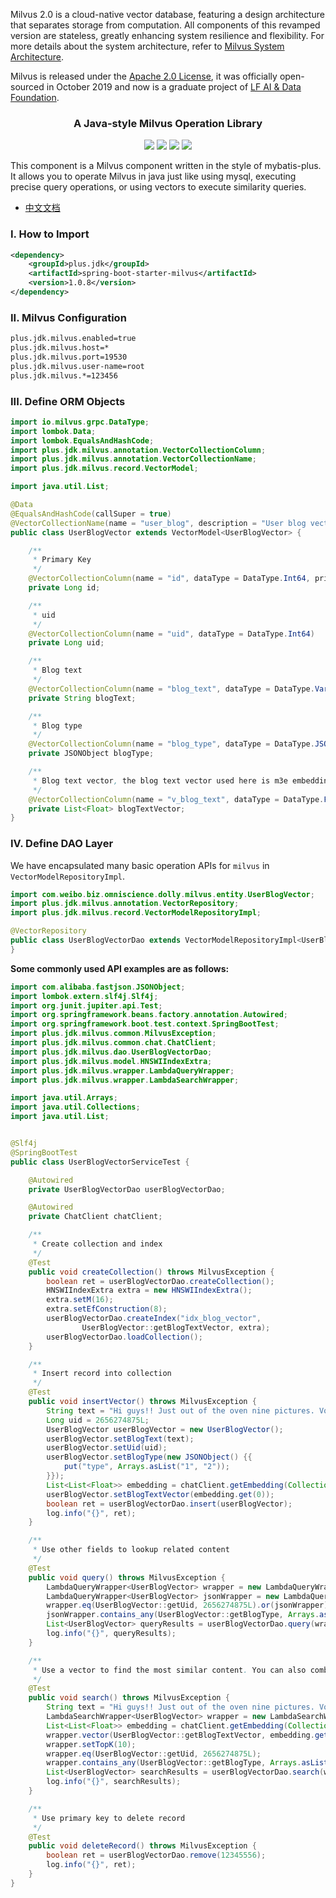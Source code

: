 Milvus 2.0 is a cloud-native vector database, featuring a design architecture that separates storage from computation. All components of this revamped version are stateless, greatly enhancing system resilience and flexibility. For more details about the system architecture, refer to [Milvus System Architecture](https://milvus.io/cn/docs/architecture_overview.md).

Milvus is released under the [Apache 2.0 License](https://github.com/milvus-io/milvus/blob/master/LICENSE), it was officially open-sourced in October 2019 and now is a graduate project of [LF AI & Data Foundation](https://lfaidata.foundation/).


<h3 align="center">A Java-style Milvus Operation Library</h3>
<p align="center">
    <a href="https://github.com/JDK-Plus/spring-boot-starter-milvus/blob/master/LICENSE"><img src="https://img.shields.io/github/license/JDK-Plus/spring-boot-starter-milvus.svg" /></a>
    <a href="https://github.com/JDK-Plus/spring-boot-starter-milvus/releases"><img src="https://img.shields.io/github/release/JDK-Plus/spring-boot-starter-milvus.svg" /></a>
    <a href="https://github.com/JDK-Plus/spring-boot-starter-milvus/stargazers"><img src="https://img.shields.io/github/stars/JDK-Plus/spring-boot-starter-milvus.svg" /></a>
    <a href="https://github.com/JDK-Plus/spring-boot-starter-milvus/network/members"><img src="https://img.shields.io/github/forks/JDK-Plus/spring-boot-starter-milvus.svg" /></a>
</p>
This component is a Milvus component written in the style of mybatis-plus. It allows you to operate Milvus in java just like using mysql, executing precise query operations, or using vectors to execute similarity queries.

- [中文文档](README-CN.md)

### I. How to Import

```xml
<dependency>
    <groupId>plus.jdk</groupId>
    <artifactId>spring-boot-starter-milvus</artifactId>
    <version>1.0.8</version>
</dependency>
```

### II. Milvus Configuration

```bash
plus.jdk.milvus.enabled=true
plus.jdk.milvus.host=*
plus.jdk.milvus.port=19530
plus.jdk.milvus.user-name=root
plus.jdk.milvus.*=123456
```

### III. Define ORM Objects


```java
import io.milvus.grpc.DataType;
import lombok.Data;
import lombok.EqualsAndHashCode;
import plus.jdk.milvus.annotation.VectorCollectionColumn;
import plus.jdk.milvus.annotation.VectorCollectionName;
import plus.jdk.milvus.record.VectorModel;

import java.util.List;

@Data
@EqualsAndHashCode(callSuper = true)
@VectorCollectionName(name = "user_blog", description = "User blog vector table")
public class UserBlogVector extends VectorModel<UserBlogVector> {

    /**
     * Primary Key
     */
    @VectorCollectionColumn(name = "id", dataType = DataType.Int64, primary = true)
    private Long id;

    /**
     * uid
     */
    @VectorCollectionColumn(name = "uid", dataType = DataType.Int64)
    private Long uid;

    /**
     * Blog text
     */
    @VectorCollectionColumn(name = "blog_text", dataType = DataType.VarChar, maxLength = 1024)
    private String blogText;

    /**
     * Blog type
     */
    @VectorCollectionColumn(name = "blog_type", dataType = DataType.JSON)
    private JSONObject blogType;

    /**
     * Blog text vector, the blog text vector used here is m3e embedding, so it is 768
     */
    @VectorCollectionColumn(name = "v_blog_text", dataType = DataType.FloatVector, vectorDimension = 768)
    private List<Float> blogTextVector;
}
```

### IV. Define DAO Layer

We have encapsulated many basic operation APIs for `milvus` in `VectorModelRepositoryImpl`.

```java
import com.weibo.biz.omniscience.dolly.milvus.entity.UserBlogVector;
import plus.jdk.milvus.annotation.VectorRepository;
import plus.jdk.milvus.record.VectorModelRepositoryImpl;

@VectorRepository
public class UserBlogVectorDao extends VectorModelRepositoryImpl<UserBlogVector> {
}
```

**Some commonly used API examples are as follows:**

```java
import com.alibaba.fastjson.JSONObject;
import lombok.extern.slf4j.Slf4j;
import org.junit.jupiter.api.Test;
import org.springframework.beans.factory.annotation.Autowired;
import org.springframework.boot.test.context.SpringBootTest;
import plus.jdk.milvus.common.MilvusException;
import plus.jdk.milvus.common.chat.ChatClient;
import plus.jdk.milvus.dao.UserBlogVectorDao;
import plus.jdk.milvus.model.HNSWIIndexExtra;
import plus.jdk.milvus.wrapper.LambdaQueryWrapper;
import plus.jdk.milvus.wrapper.LambdaSearchWrapper;

import java.util.Arrays;
import java.util.Collections;
import java.util.List;


@Slf4j
@SpringBootTest
public class UserBlogVectorServiceTest {

    @Autowired
    private UserBlogVectorDao userBlogVectorDao;

    @Autowired
    private ChatClient chatClient;

    /**
     * Create collection and index
     */
    @Test
    public void createCollection() throws MilvusException {
        boolean ret = userBlogVectorDao.createCollection();
        HNSWIIndexExtra extra = new HNSWIIndexExtra();
        extra.setM(16);
        extra.setEfConstruction(8);
        userBlogVectorDao.createIndex("idx_blog_vector",
                UserBlogVector::getBlogTextVector, extra);
        userBlogVectorDao.loadCollection();
    }

    /**
     * Insert record into collection
     */
    @Test
    public void insertVector() throws MilvusException {
        String text = "Hi guys!! Just out of the oven nine pictures. Vote! Like figure few";
        Long uid = 2656274875L;
        UserBlogVector userBlogVector = new UserBlogVector();
        userBlogVector.setBlogText(text);
        userBlogVector.setUid(uid);
        userBlogVector.setBlogType(new JSONObject() {{
            put("type", Arrays.asList("1", "2"));
        }});
        List<List<Float>> embedding = chatClient.getEmbedding(Collections.singletonList(text));
        userBlogVector.setBlogTextVector(embedding.get(0));
        boolean ret = userBlogVectorDao.insert(userBlogVector);
        log.info("{}", ret);
    }

    /**
     * Use other fields to lookup related content
     */
    @Test
    public void query() throws MilvusException {
        LambdaQueryWrapper<UserBlogVector> wrapper = new LambdaQueryWrapper<>();
        LambdaQueryWrapper<UserBlogVector> jsonWrapper = new LambdaQueryWrapper<>();
        wrapper.eq(UserBlogVector::getUid, 2656274875L).or(jsonWrapper);
        jsonWrapper.contains_any(UserBlogVector::getBlogType, Arrays.asList("1", "2"), "type");
        List<UserBlogVector> queryResults = userBlogVectorDao.query(wrapper);
        log.info("{}", queryResults);
    }

    /**
     * Use a vector to find the most similar content. You can also combine it with other fields for query filtering
     */
    @Test
    public void search() throws MilvusException {
        String text = "Hi guys!! Just out of the oven nine pictures. Vote! Like figure few";
        LambdaSearchWrapper<UserBlogVector> wrapper = new LambdaSearchWrapper<>();
        List<List<Float>> embedding = chatClient.getEmbedding(Collections.singletonList(text));
        wrapper.vector(UserBlogVector::getBlogTextVector, embedding.get(0));
        wrapper.setTopK(10);
        wrapper.eq(UserBlogVector::getUid, 2656274875L);
        wrapper.contains_any(UserBlogVector::getBlogType, Arrays.asList("1", "2"), "type");
        List<UserBlogVector> searchResults = userBlogVectorDao.search(wrapper);
        log.info("{}", searchResults);
    }

    /**
     * Use primary key to delete record
     */
    @Test
    public void deleteRecord() throws MilvusException {
        boolean ret = userBlogVectorDao.remove(12345556);
        log.info("{}", ret);
    }
}
```

